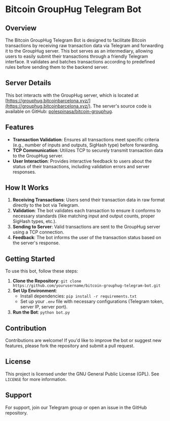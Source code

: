 # Bitcoin GroupHug Telegram Bot

## Overview
The Bitcoin GroupHug Telegram Bot is designed to facilitate Bitcoin transactions by receiving raw transaction data via Telegram and forwarding it to the GroupHug server. This bot serves as an intermediary, allowing users to easily submit their transactions through a friendly Telegram interface. It validates and batches transactions according to predefined rules before sending them to the backend server.

## Server Details
This bot interacts with the GroupHug server, which is located at [https://grouphug.bitcoinbarcelona.xyz/](https://grouphug.bitcoinbarcelona.xyz/). The server's source code is available on GitHub: [polespinasa/bitcoin-grouphug](https://github.com/polespinasa/bitcoin-grouphug.git).

## Features
- **Transaction Validation**: Ensures all transactions meet specific criteria (e.g., number of inputs and outputs, SigHash type) before forwarding.
- **TCP Communication**: Utilizes TCP to securely transmit transaction data to the GroupHug server.
- **User Interaction**: Provides interactive feedback to users about the status of their transactions, including validation errors and server responses.

## How It Works
1. **Receiving Transactions**: Users send their transaction data in raw format directly to the bot via Telegram.
2. **Validation**: The bot validates each transaction to ensure it conforms to necessary standards (like matching input and output counts, proper SigHash types, etc.).
3. **Sending to Server**: Valid transactions are sent to the GroupHug server using a TCP connection.
4. **Feedback**: The bot informs the user of the transaction status based on the server's response.

## Getting Started
To use this bot, follow these steps:
1. **Clone the Repository**: `git clone https://github.com/yourusername/bitcoin-grouphug-telegram-bot.git`
2. **Set Up Environment**:
    - Install dependencies: `pip install -r requirements.txt`
    - Set up your `.env` file with necessary configurations (Telegram token, server IP, server port).
3. **Run the Bot**: `python bot.py`

## Contribution
Contributions are welcome! If you'd like to improve the bot or suggest new features, please fork the repository and submit a pull request.

## License
This project is licensed under the GNU General Public License (GPL). See `LICENSE` for more information.

## Support
For support, join our Telegram group or open an issue in the GitHub repository.
